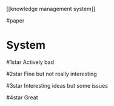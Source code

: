 [[knowledge management system]]

#paper

# System

#1star
Actively bad

#2star 
Fine but not really interesting

#3star 
Interesting ideas but some issues

#4star 
Great